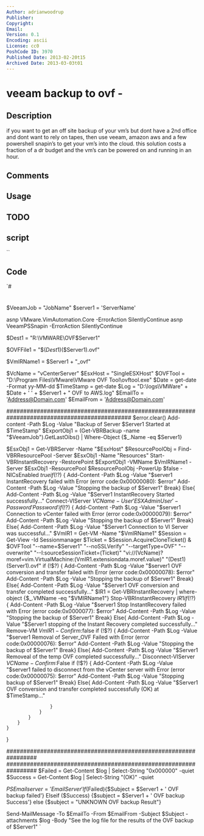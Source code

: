 ```yaml
---
Author: adrianwoodrup
Publisher: 
Copyright: 
Email: 
Version: 0.1
Encoding: ascii
License: cc0
PoshCode ID: 3970
Published Date: 2013-02-20t15
Archived Date: 2013-03-03t01
---
```


# veeam backup to ovf - 

## Description

if you want to get an off site backup of your vm’s but dont have a 2nd office and dont want to rely on tapes, then use veeam, amazon aws and a few powershell snapin’s to get your vm’s into the cloud. this solution costs a fraction of a dr budget and the vm’s can be powered on and running in an hour.

## Comments



## Usage



## TODO



## script

``

## Code

`#
 #
 $VeeamJob = "JobName"
 $server1 = 'ServerName'
 
 asnp VMware.VimAutomation.Core -ErrorAction SilentlyContinue
 asnp VeeamPSSnapin -ErrorAction SilentlyContinue
 
 $Dest1 = "R:\VMWARE\OVF\$Server1\"
 
 $OVFFile1 = "$($Dest1)$($Server1).ovf"
 
 $VmIRName1 = $Server1 + "_ovf"
 
 $VcName = "vCenterServer"
 $EsxHost = "SingleESXHost"
 $OVFTool = "D:\Program Files\VMware\VMware OVF Tool\ovftool.exe"
 $Date = get-date -Format yy-MM-dd
 $TimeStamp = get-date 
 $Log = "D:\logs\VMWare\" + $Date + ' ' + $Server1 + " OVF to AWS.log"
 $EmailTo = 'Address@Domain.com'
 $EmailFrom = 'Address@Domain.com'
 
 #############################################################################################
 $error.clear()
 Add-content -Path $Log -Value "Backup of Server $Server1 Started at $TimeStamp"
 $ExportObj1 = (Get-VBRBackup -name "$VeeamJob").GetLastOibs() | Where-Object {$_.Name -eq $Server1}
 
 $EsxObj1 = Get-VBRServer -Name "$EsxHost"
 $ResourcePoolObj = Find-VBRResourcePool -Server $EsxObj1 -Name "Resources" 
 Start-VBRInstantRecovery -RestorePoint $ExportObj1 -VMName $VmIRName1 -Server $EsxObj1 -ResourcePool $ResourcePoolObj -PowerUp $false -NICsEnabled $true
 if (!$?) {
 	Add-Content -Path $Log -Value "$server1 InstantRecovery failed with Error (error code:0x00000080): $error"
 	Add-Content -Path $Log -Value "Stopping the backup of $Server1"
 	Break}
 Else{
 	Add-Content -Path $Log -Value "$Server1 InstantRecovery Started successfully..."
 	Connect-VIServer $VCName -User 'ESXAdminUser' -Password 'Password' 
 	if (!$?) {
 		Add-Content -Path $Log -Value "$server1 Connection to vCenter failed with Error (error code:0x00000079): $error"
 		Add-Content -Path $Log -Value "Stopping the backup of $Server1"
 		Break}
 	Else{
 		Add-Content -Path $Log -Value "$Server1 Connection to VI Server was successful..."
 		$VmIR1 = Get-VM -Name "$VmIRName1"
 		$Session = Get-View -Id Sessionmanager
 		$Ticket = $Session.AcquireCloneTicket()
 		& $OVFTool "--name=$Server1" "--noSSLVerify" "--targetType=OVF" "--overwrite" "--I:sourceSessionTicket=$($Ticket)" "vi://$($VcName)?moref=vim.VirtualMachine:$($VmIR1.extensiondata.moref.value)" "$($Dest1)$($Server1).ovf"
 		if (!$?) {
 			Add-Content -Path $Log -Value "$server1 OVF conversion and transfer failed with Error (error code:0x00000078): $error"
 			Add-Content -Path $Log -Value "Stopping the backup of $Server1"
 			Break}
 		Else{
 			Add-Content -Path $Log -Value "$Server1 OVF conversion and transfer completed successfully..."
 			$IR1 = Get-VBRInstantRecovery | where-object {$_.VMName -eq "$VMIRName1"}
 			Stop-VBRInstantRecovery $IR1
 			if (!$?) {
 				Add-Content -Path $Log -Value "$server1 Stop InstantRecovery failed with Error (error code:0x0000077): $error"
 				Add-Content -Path $Log -Value "Stopping the backup of $Server1"
 				Break}
 			Else{
 				Add-Content -Path $Log -Value "$Server1 stopping of the Instant Recovery completed successfully..."
 				Remove-VM $VmIR1 -Confirm:$false 
 				if (!$?) {
 					Add-Content -Path $Log -Value "$server1 Removal of Server_OVF Failed with Error (error code:0x00000076): $error"
 					Add-Content -Path $Log -Value "Stopping the backup of $Server1"
 					Break}
 				Else{
 					Add-Content -Path $Log -Value "$Server1 Removeal of the temp OVF completed successfully..."
 					Disconnect-VIServer $VCName -Confirm:$False
 					if (!$?) {
 						Add-Content -Path $Log -Value "$server1 failed to disconnect from the vCenter server with Error (error code:0x00000075): $error"
 						Add-Content -Path $Log -Value "Stopping backup of $Server1"
 						Break}
 					Else{
 						Add-Content -Path $Log -Value "$Server1 OVF conversion and transfer completed successfully (OK) at $TimeStamp..."
 						
 					}
 				}
 			}
 		}
 	}
 }
 
 #################################################################
 #################################################################
 $Failed = Get-Content $log | Select-String "0x000000" -quiet
 $Success = Get-Content $log | Select-String "(OK)" -quiet
 
 $PSEmailserver = 'EmailServer' 
 If ($Failed){$Subject = $Server1 + ' OVF backup failed'}
 Elseif ($Success) {$subject = $Server1 + ' OVF backup Success'}
 else {$subject = "UNKNOWN OVF backup Result"}
 
 Send-MailMessage -To $EmailTo -From $EmailFrom -Subject $Subject -attachments $log -Body "See the log file for the results of the OVF backup of $Server1"
`

